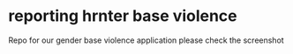 # reporting hrnter base violence 
Repo for our gender base violence application please check the screenshot
